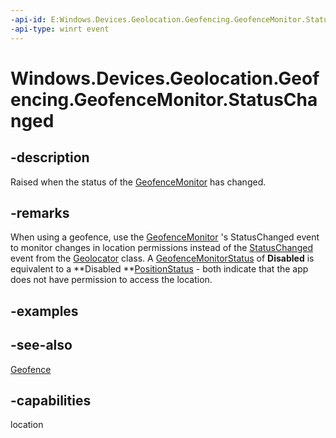 ```yaml
---
-api-id: E:Windows.Devices.Geolocation.Geofencing.GeofenceMonitor.StatusChanged
-api-type: winrt event
---
```


<!-- Event syntax
public event Windows.Foundation.TypedEventHandler StatusChanged<Windows.Devices.Geolocation.Geofencing.GeofenceMonitor,  object>
-->

# Windows.Devices.Geolocation.Geofencing.GeofenceMonitor.StatusChanged

## -description
Raised when the status of the [GeofenceMonitor](geofencemonitor.md) has changed.

## -remarks
When using a geofence, use the [GeofenceMonitor](geofencemonitor.md) 's StatusChanged event to monitor changes in location permissions instead of the [StatusChanged](../windows.devices.geolocation/geolocator_statuschanged.md) event from the [Geolocator](../windows.devices.geolocation/geolocator.md) class. A [GeofenceMonitorStatus](geofencemonitorstatus.md) of **Disabled** is equivalent to a **Disabled **[PositionStatus](../windows.devices.geolocation/positionstatus.md) - both indicate that the app does not have permission to access the location.

## -examples

## -see-also
[Geofence](geofence.md)
## -capabilities
location
